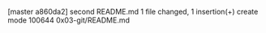 [master a860da2] second README.md
 1 file changed, 1 insertion(+)
 create mode 100644 0x03-git/README.md
